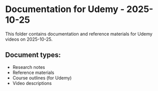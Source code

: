 # Documentation for Udemy - 2025-10-25

This folder contains documentation and reference materials for Udemy videos on 2025-10-25.

## Document types:
- Research notes
- Reference materials
- Course outlines (for Udemy)
- Video descriptions

